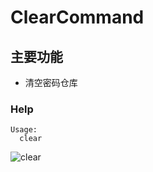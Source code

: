 # ClearCommand

## 主要功能

- 清空密码仓库

### Help

```
Usage:
  clear
```
![clear](http://assest.dowte.com/imgs/pass-cli/clear.jpg)